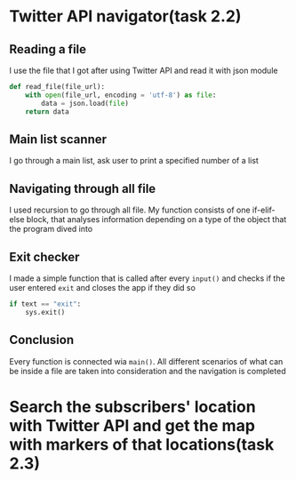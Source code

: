 # Twitter API navigator(task 2.2)

## Reading a file

I use the file that I got after using Twitter API and read it with json module

```python
def read_file(file_url):
    with open(file_url, encoding = 'utf-8') as file:
        data = json.load(file)
    return data
```

## Main list scanner

I go through a main list, ask user to print a specified number of a list

## Navigating through all file

I used recursion to go through all file. My function consists of one if-elif-else block, that analyses information depending on a type of the object that the program dived into

## Exit checker

I made a simple function that is called after every `input()` and checks if the user entered `exit` and closes the app if they did so

```python
if text == "exit":
    sys.exit()
```

## Conclusion

Every function is connected wia `main()`. All different scenarios of what can be inside a file are taken into consideration and the navigation is completed




# Search the subscribers' location with Twitter API and get the map with markers of that locations(task 2.3)
